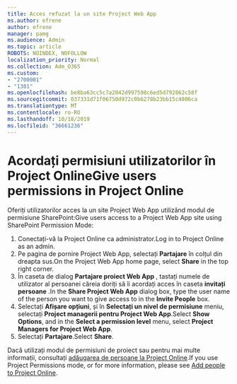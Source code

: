 ```yaml
---
title: Acces refuzat la un site Project Web App
ms.author: efrene
author: efrene
manager: pamg
ms.audience: Admin
ms.topic: article
ROBOTS: NOINDEX, NOFOLLOW
localization_priority: Normal
ms.collection: Adm_O365
ms.custom:
- "2700001"
- "1381"
ms.openlocfilehash: be8ba63cc5c7a2042d997598c6ed5d792862c58f
ms.sourcegitcommit: 037331d71f06750d972c0b6278b23bb15c4806ca
ms.translationtype: MT
ms.contentlocale: ro-RO
ms.lasthandoff: 10/18/2019
ms.locfileid: "36661236"
---
```

# <a name="give-users-permissions-in-project-online"></a><span data-ttu-id="0e13c-102">Acordați permisiuni utilizatorilor în Project Online</span><span class="sxs-lookup"><span data-stu-id="0e13c-102">Give users permissions in Project Online</span></span>

<span data-ttu-id="0e13c-103">Oferiți utilizatorilor acces la un site Project Web App utilizând modul de permisiune SharePoint:</span><span class="sxs-lookup"><span data-stu-id="0e13c-103">Give users access to a Project Web App site using SharePoint Permission Mode:</span></span>

1. <span data-ttu-id="0e13c-104">Conectați-vă la Project Online ca administrator.</span><span class="sxs-lookup"><span data-stu-id="0e13c-104">Log in to Project Online as an admin.</span></span>
2. <span data-ttu-id="0e13c-105">Pe pagina de pornire Project Web App, selectați **Partajare** în colțul din dreapta sus.</span><span class="sxs-lookup"><span data-stu-id="0e13c-105">On the Project Web App home page, select **Share** in the top right corner.</span></span>
3. <span data-ttu-id="0e13c-106">În caseta de dialog **Partajare proiect Web App** , tastați numele de utilizator al persoanei căreia doriți să îi acordați acces în caseta **invitați persoane** .</span><span class="sxs-lookup"><span data-stu-id="0e13c-106">In the **Share Project Web App** dialog box, type the user name of the person you want to give access to in the **Invite People** box.</span></span>
4. <span data-ttu-id="0e13c-107">Selectați **Afișare opțiuni**, și în **Selectați un nivel de permisiune** meniu, selectați **Project managerii pentru Project Web App**.</span><span class="sxs-lookup"><span data-stu-id="0e13c-107">Select **Show Options**, and in the **Select a permission level** menu, select **Project Managers for Project Web App**.</span></span>
5. <span data-ttu-id="0e13c-108">Selectați **Partajare**.</span><span class="sxs-lookup"><span data-stu-id="0e13c-108">Select **Share**.</span></span>

<span data-ttu-id="0e13c-109">Dacă utilizați modul de permisiuni de proiect sau pentru mai multe informații, consultați [adăugarea de persoane la Project Online](https://docs.microsoft.com/projectonline/step-2-add-people-to-project-online).</span><span class="sxs-lookup"><span data-stu-id="0e13c-109">If you use Project Permissions mode, or for more information, please see [Add people to Project Online](https://docs.microsoft.com/projectonline/step-2-add-people-to-project-online).</span></span>
